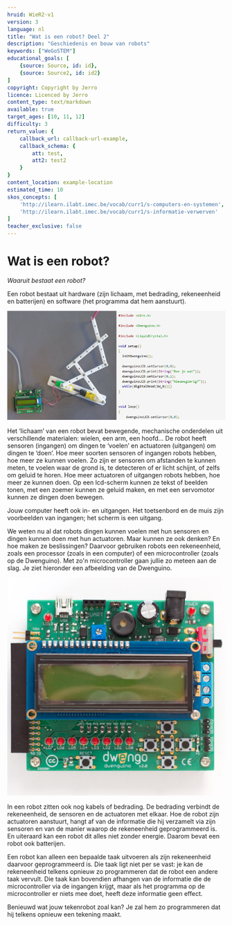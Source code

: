 ```yaml
---
hruid: WieR2-v1
version: 3
language: nl
title: "Wat is een robot? Deel 2"
description: "Geschiedenis en bouw van robots"
keywords: ["WeGoSTEM"]
educational_goals: [
    {source: Source, id: id}, 
    {source: Source2, id: id2}
]
copyright: Copyright by Jerro
licence: Licenced by Jerro
content_type: text/markdown
available: true
target_ages: [10, 11, 12]
difficulty: 3
return_value: {
    callback_url: callback-url-example,
    callback_schema: {
        att: test,
        att2: test2
    }
}
content_location: example-location
estimated_time: 10
skos_concepts: [
    'http://ilearn.ilabt.imec.be/vocab/curr1/s-computers-en-systemen', 
    'http://ilearn.ilabt.imec.be/vocab/curr1/s-informatie-verwerven'
]
teacher_exclusive: false
---
```


# Wat is een robot?

*Waaruit bestaat een robot?* 

Een robot bestaat uit hardware (zijn lichaam, met bedrading, rekeneenheid en batterijen) en software (het programma dat hem aanstuurt).  

![](embed/hardsoftware.png "Hardware en Software")

Het ‘lichaam’ van een robot bevat bewegende, mechanische onderdelen uit verschillende materialen: wielen, een arm, een hoofd... De robot heeft sensoren (ingangen) om dingen te ‘voelen’ en actuatoren (uitgangen) om dingen te ‘doen’. Hoe meer soorten sensoren of ingangen robots hebben, hoe meer ze kunnen voelen. Zo zijn er sensoren om afstanden te kunnen meten, te voelen waar de grond is, te detecteren of er licht schijnt, of zelfs om geluid te horen. Hoe meer actuatoren of uitgangen robots hebben, hoe meer ze kunnen doen. Op een lcd-scherm kunnen ze tekst of beelden tonen, met een zoemer kunnen ze geluid maken, en met een servomotor kunnen ze dingen doen bewegen.

Jouw computer heeft ook in- en uitgangen. Het toetsenbord en de muis zijn voorbeelden van ingangen; het scherm is een uitgang. 

We weten nu al dat robots dingen kunnen voelen met hun sensoren en dingen kunnen doen met hun actuatoren. Maar kunnen ze ook denken? En hoe maken ze beslissingen? Daarvoor gebruiken robots een rekeneenheid, zoals een processor (zoals in een computer) of een microcontroller (zoals op de Dwenguino). Met zo'n microcontroller gaan jullie zo meteen aan de slag. Je ziet hieronder een afbeelding van de Dwenguino.

![](embed/Dwenguinobordje.png "Rekeneenheid")

In een robot zitten ook nog kabels of bedrading. De bedrading verbindt de rekeneenheid, de sensoren en de actuatoren met elkaar. Hoe de robot zijn actuatoren aanstuurt, hangt af van de informatie die hij verzamelt via zijn sensoren en van de manier waarop de rekeneenheid geprogrammeerd is. En uiteraard kan een robot dit alles niet zonder energie. Daarom bevat een robot ook batterijen.

Een robot kan alleen een bepaalde taak uitvoeren als zijn rekeneenheid daarvoor geprogrammeerd is. Die taak ligt niet per se vast: je kan de rekeneenheid telkens opnieuw zo programmeren dat de robot een andere taak vervult. Die taak kan bovendien afhangen van de informatie die de microcontroller via de ingangen krijgt, maar als het programma op de microcontroller er niets mee doet, heeft deze informatie geen effect.

Benieuwd wat jouw tekenrobot zoal kan? Je zal hem zo programmeren dat hij telkens opnieuw een tekening maakt.
